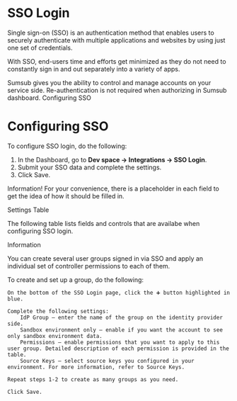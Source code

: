 # SSO Login

Single sign-on (SSO) is an authentication method that enables users to securely authenticate with multiple applications and websites by using just one set of credentials.

With SSO, end-users time and efforts get minimized as they do not need to constantly sign in and out separately into a variety of apps.

Sumsub gives you the ability to control and manage accounts on your service side. Re-authentication is not required when authorizing in Sumsub dashboard.
Configuring SSO

# Configuring SSO

To configure SSO login, do the following:

1. In the Dashboard, go to **Dev space → Integrations → SSO Login**.
2. Submit your SSO data and complete the settings.
3. Click Save.

Information!
For your convenience, there is a placeholder in each field to get the idea of how it should be filled in.

Settings Table

The following table lists fields and controls that are availabe when configuring SSO login.

Information




You can create several user groups signed in via SSO and apply an individual set of controller permissions to each of them.

To create and set up a group, do the following:

    On the bottom of the SSO Login page, click the ➕ button highlighted in blue.

    Complete the following settings:
        IdP Group — enter the name of the group on the identity provider side.
        Sandbox environment only — enable if you want the account to see only sandbox environment data.
        Permissions — enable permissions that you want to apply to this user group. Detailed description of each permission is provided in the table.
        Source Keys — select source keys you configured in your environment. For more information, refer to Source Keys.

    Repeat steps 1-2 to create as many groups as you need.

    Click Save.

